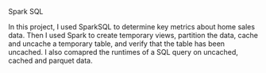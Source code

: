 Spark SQL

In this project, I used SparkSQL to determine key metrics about home sales data. 
Then I used Spark to create temporary views, partition the data, cache and uncache a temporary table, 
and verify that the table has been uncached.
I also comapred the runtimes of a SQL query on uncached, cached and parquet data.
